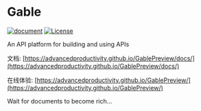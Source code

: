 # Gable
[![document][document-image]][document-link]
[![License][license-badge]](LICENSE.md)

[license]: https://github.com/AdvancedProductivity/Gable/blob/main/LICENSE
[license-badge]: https://img.shields.io/badge/license-Apache%202-blue

[document-image]: https://github.com/AdvancedProductivity/Gable/actions/workflows/vuepress-deploy.yml/badge.svg
[document-link]: https://advancedproductivity.github.io/Gable/

An API platform for building and using APIs

文档: [https://advancedproductivity.github.io/GablePreview/docs/](https://advancedproductivity.github.io/GablePreview/docs/)

在线体验: [https://advancedproductivity.github.io/GablePreview/](https://advancedproductivity.github.io/GablePreview/)


Wait for documents to become rich...